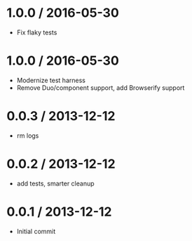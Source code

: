 1.0.0 / 2016-05-30
==================

  * Fix flaky tests

1.0.0 / 2016-05-30
==================

  * Modernize test harness 
  * Remove Duo/component support, add Browserify support

0.0.3 / 2013-12-12
==================

 * rm logs

0.0.2 / 2013-12-12
==================

 * add tests, smarter cleanup

0.0.1 / 2013-12-12
==================

 * Initial commit
